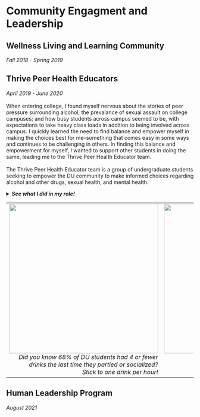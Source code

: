 # Community Engagment and Leadership
## Wellness Living and Learning Community
<i>Fall 2018 - Spring 2019</i>
## Thrive Peer Health Educators
<i>April 2019 - June 2020</i>
<br>
<br>When entering college, I found myself nervous about the stories of peer pressure surrounding alcohol; the prevalance of sexual assault on college campuses; and how busy students across campus seemed to be, with expectations to take heavy class loads in addition to being involved across campus. I quickly learned the need to find balance and empower myself in making the choices best for me–something that comes easy in some ways and continues to be challenging in others. In finding this balance and empowerment for myself, I wanted to support other students in doing the same, leading me to the Thrive Peer Health Educator team.
<br>
<br>The Thrive Peer Health Educator team is a group of undergraduate students seeking to empower the DU community to make informed choices regarding alcohol and other drugs, sexual health, and mental health.
<br>

<details>
  <summary><i><b>See what I did in my role!</b></i></summary>
  <br>
  <table>
    <tr>
      <td>
        <b>Weekly tabling:</b> I hosted outreach events in residence halls to raise awareness surrounding alcohol and drugs, sexual health, and mental health. This outreach included engaging students through trivia and other activities, serving as a quick and fun interaction to start a conversation surrounding these important and prevalent topics.
        <br><br><i>The drink pouring activity is my favorite. Using water, participants pour a standard drink of beer, wine, and liquor to their best estimate; then, we measure it. This promotes safe drinking strategies, inclduing pouring and counting drinks accurately.</i>
      </td>
    </tr>
    <tr>
      <td>
        <b>Moments of Mindfulness:</b>
      </td>
    </tr>
    <tr>
      <td>
        <b>Mental health workshop facilitation:</b>Led a "Success, Not Stress" workshop to help students better understand stress and how to manage it
      </td>
    </tr>
    <tr>
      <td>
        <b>Free STI testing events:</b>
      </td>
    </tr>
    <tr>
      <td>
        <b>Developed presentations:</b>
      </td>
    </tr>
  </table>
</details>
  
<table>
  <tr>
    <td style="text-align:right">
      <img src="https://user-images.githubusercontent.com/91146906/151059081-0fd0b40b-cb70-4c3d-965d-3d03df56988b.jpg" width="400">
      <br><i>Did you know 68% of DU students had 4 or fewer <br> drinks the last time they partied or socialized? <br> Stick to one drink per hour!</i>
      </td>
    <td style="text-align:right">
      <img src="https://user-images.githubusercontent.com/91146906/151059134-5f658f4b-f443-442c-858d-8a6255ad88d7.jpg" width="400">
      <br><i>Relax and make friendship bracelets! <br> Moments of Mindfulness <br> Weekly Destress Event</i>
    </td>
  </tr>
</table>

## Human Leadership Program
<i>August 2021</i>
